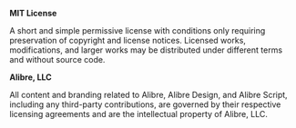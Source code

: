 **MIT License**

A short and simple permissive license with conditions only requiring preservation of copyright and license notices. Licensed works, modifications, and larger works may be distributed under different terms and without source code.


**Alibre, LLC**

All content and branding related to Alibre, Alibre Design, and Alibre Script, including any third-party contributions, are governed by their respective licensing agreements and are the intellectual property of Alibre, LLC.
